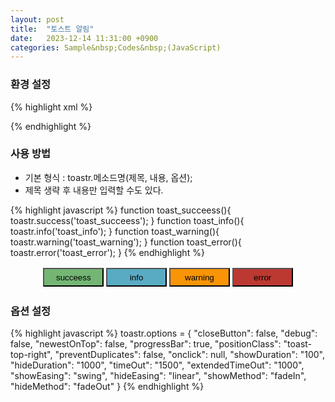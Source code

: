 ```yaml
---
layout: post
title:  "토스트 알림"
date:   2023-12-14 11:31:00 +0900
categories: Sample&nbsp;Codes&nbsp;(JavaScript)
---
```


<!-- toast alram -->
<link rel="stylesheet" href="https://cdnjs.cloudflare.com/ajax/libs/toastr.js/latest/toastr.css" integrity="sha512-3pIirOrwegjM6erE5gPSwkUzO+3cTjpnV9lexlNZqvupR64iZBnOOTiiLPb9M36zpMScbmUNIcHUqKD47M719g==" crossorigin="anonymous" referrerpolicy="no-referrer" />
<script src="https://cdnjs.cloudflare.com/ajax/libs/toastr.js/latest/toastr.min.js" integrity="sha512-VEd+nq25CkR676O+pLBnDW09R7VQX9Mdiij052gVCp5yVH3jGtH70Ho/UUv4mJDsEdTvqRCFZg0NKGiojGnUCw==" crossorigin="anonymous" referrerpolicy="no-referrer"></script>
<style>
    #toastrList{
        width: 80%;
        height: 35px;
        display: flex;
        justify-content: space-around;
        align-items: center;
        margin: 0 auto;
    }
    #toastrList>button{
        width: 24%;
        height: 30px;
    }
    #toastrList>button#toast_succeess{
        background-color: #74B574;
    }
    #toastrList>button#toast_info{
        background-color: #59ABC3;
    }
    #toastrList>button#toast_warning{
        background-color: #F89406;
    }
    #toastrList>button#toast_error{
        background-color: #BC3932;
    }
</style>

### 환경 설정


{% highlight xml %}
<link rel="stylesheet" href="https://cdnjs.cloudflare.com/ajax/libs/toastr.js/latest/toastr.css" 
integrity="sha512-3pIirOrwegjM6erE5gPSwkUzO+3cTjpnV9lexlNZqvupR64iZBnOOTiiLPb9M36zpMScbmUNIcHUqKD47M719g==" 
crossorigin="anonymous" referrerpolicy="no-referrer" />

<script src="https://cdnjs.cloudflare.com/ajax/libs/toastr.js/latest/toastr.min.js" 
integrity="sha512-VEd+nq25CkR676O+pLBnDW09R7VQX9Mdiij052gVCp5yVH3jGtH70Ho/UUv4mJDsEdTvqRCFZg0NKGiojGnUCw==" 
crossorigin="anonymous" referrerpolicy="no-referrer"></script>
{% endhighlight %}

### 사용 방법

- 기본 형식 : toastr.메소드명(제목, 내용, 옵션);
- 제목 생략 후 내용만 입력할 수도 있다.

{% highlight javascript %}
function toast_succeess(){
    toastr.success('toast_succeess');
}
function toast_info(){
    toastr.info('toast_info');
}
function toast_warning(){
    toastr.warning('toast_warning');
}
function toast_error(){
    toastr.error('toast_error');
}
{% endhighlight %}

<div id="toastrList">
    <button id="toast_succeess" onclick="toast_succeess()">succeess</button>
    <button id="toast_info" onclick="toast_info()">info</button>
    <button id="toast_warning" onclick="toast_warning()">warning</button>
    <button id="toast_error" onclick="toast_error()">error</button>
</div>

### 옵션 설정

{% highlight javascript %}
toastr.options = {
    "closeButton": false,
    "debug": false,
    "newestOnTop": false,
    "progressBar": true,
    "positionClass": "toast-top-right",
    "preventDuplicates": false,
    "onclick": null,
    "showDuration": "100",
    "hideDuration": "1000",
    "timeOut": "1500",
    "extendedTimeOut": "1000",
    "showEasing": "swing",
    "hideEasing": "linear",
    "showMethod": "fadeIn",
    "hideMethod": "fadeOut"
}
{% endhighlight %}

<script>
    function toast_succeess(){
        toastr.success('toast_succeess');
    }
    function toast_info(){
        toastr.info('toast_info');
    }
    function toast_warning(){
        toastr.warning('toast_warning');
    }
    function toast_error(){
        toastr.error('toast_error');
    }

    toastr.options = {
        "closeButton": true,
        "debug": false,
        "newestOnTop": false,
        "progressBar": true,
        "positionClass": "toast-top-right",
        "preventDuplicates": false,
        "onclick": null,
        "showDuration": "100",
        "hideDuration": "1000",
        "timeOut": "1500",
        "extendedTimeOut": "1000",
        "showEasing": "swing",
        "hideEasing": "linear",
        "showMethod": "fadeIn",
        "hideMethod": "fadeOut"
    }
</script>